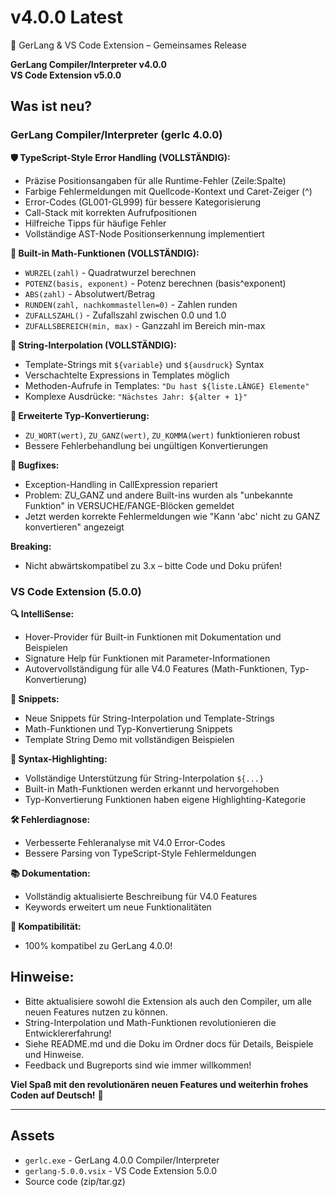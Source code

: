 # v4.0.0 Latest

🥨 GerLang & VS Code Extension – Gemeinsames Release

**GerLang Compiler/Interpreter v4.0.0**  
**VS Code Extension v5.0.0**

## Was ist neu?

### GerLang Compiler/Interpreter (gerlc 4.0.0)

**🛡️ TypeScript-Style Error Handling (VOLLSTÄNDIG):**
- Präzise Positionsangaben für alle Runtime-Fehler (Zeile:Spalte)
- Farbige Fehlermeldungen mit Quellcode-Kontext und Caret-Zeiger (^)
- Error-Codes (GL001-GL999) für bessere Kategorisierung
- Call-Stack mit korrekten Aufrufpositionen
- Hilfreiche Tipps für häufige Fehler
- Vollständige AST-Node Positionserkennung implementiert

**🔢 Built-in Math-Funktionen (VOLLSTÄNDIG):**
- `WURZEL(zahl)` - Quadratwurzel berechnen
- `POTENZ(basis, exponent)` - Potenz berechnen (basis^exponent)
- `ABS(zahl)` - Absolutwert/Betrag
- `RUNDEN(zahl, nachkommastellen=0)` - Zahlen runden
- `ZUFALLSZAHL()` - Zufallszahl zwischen 0.0 und 1.0
- `ZUFALLSBEREICH(min, max)` - Ganzzahl im Bereich min-max

**🎨 String-Interpolation (VOLLSTÄNDIG):**
- Template-Strings mit `${variable}` und `${ausdruck}` Syntax
- Verschachtelte Expressions in Templates möglich
- Methoden-Aufrufe in Templates: `"Du hast ${liste.LÄNGE} Elemente"`
- Komplexe Ausdrücke: `"Nächstes Jahr: ${alter + 1}"`

**🔄 Erweiterte Typ-Konvertierung:**
- `ZU_WORT(wert)`, `ZU_GANZ(wert)`, `ZU_KOMMA(wert)` funktionieren robust
- Bessere Fehlerbehandlung bei ungültigen Konvertierungen

**🐛 Bugfixes:**
- Exception-Handling in CallExpression repariert
- Problem: ZU_GANZ und andere Built-ins wurden als "unbekannte Funktion" in VERSUCHE/FANGE-Blöcken gemeldet
- Jetzt werden korrekte Fehlermeldungen wie "Kann 'abc' nicht zu GANZ konvertieren" angezeigt

**Breaking:**
- Nicht abwärtskompatibel zu 3.x – bitte Code und Doku prüfen!

### VS Code Extension (5.0.0)

**🔍 IntelliSense:**
- Hover-Provider für Built-in Funktionen mit Dokumentation und Beispielen
- Signature Help für Funktionen mit Parameter-Informationen
- Autovervollständigung für alle V4.0 Features (Math-Funktionen, Typ-Konvertierung)

**📝 Snippets:**
- Neue Snippets für String-Interpolation und Template-Strings
- Math-Funktionen und Typ-Konvertierung Snippets
- Template String Demo mit vollständigen Beispielen

**🎨 Syntax-Highlighting:**
- Vollständige Unterstützung für String-Interpolation `${...}`
- Built-in Math-Funktionen werden erkannt und hervorgehoben
- Typ-Konvertierung Funktionen haben eigene Highlighting-Kategorie

**🛠️ Fehlerdiagnose:**
- Verbesserte Fehleranalyse mit V4.0 Error-Codes
- Bessere Parsing von TypeScript-Style Fehlermeldungen

**📚 Dokumentation:**
- Vollständig aktualisierte Beschreibung für V4.0 Features
- Keywords erweitert um neue Funktionalitäten

**🔧 Kompatibilität:**
- 100% kompatibel zu GerLang 4.0.0!

## Hinweise:

- Bitte aktualisiere sowohl die Extension als auch den Compiler, um alle neuen Features nutzen zu können.
- String-Interpolation und Math-Funktionen revolutionieren die Entwicklererfahrung!
- Siehe README.md und die Doku im Ordner docs für Details, Beispiele und Hinweise.
- Feedback und Bugreports sind wie immer willkommen!

**Viel Spaß mit den revolutionären neuen Features und weiterhin frohes Coden auf Deutsch!** 🚀

---

## Assets
- `gerlc.exe` - GerLang 4.0.0 Compiler/Interpreter
- `gerlang-5.0.0.vsix` - VS Code Extension 5.0.0
- Source code (zip/tar.gz)
